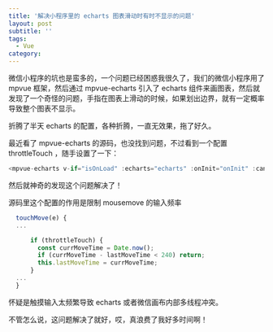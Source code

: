 ```yaml
---
title: '解决小程序里的 echarts 图表滑动时有时不显示的问题'
layout: post
subtitle: ''
tags:
  - Vue	
category: 
---
```


微信小程序的坑也是蛮多的，一个问题已经困惑我很久了，我们的微信小程序用了 mpvue 框架，然后通过 mpvue-echarts 引入了 echarts 组件来画图表，然后就发现了一个奇怪的问题，手指在图表上滑动的时候，如果划出边界，就有一定概率导致整个图表不显示。

折腾了半天 echarts 的配置，各种折腾，一直无效果，拖了好久。

最近看了 mpvue-echarts 的源码，也没找到问题，不过看到一个配置 throttleTouch ，随手设置了一下：

```js
<mpvue-echarts v-if="isOnLoad" :echarts="echarts" :onInit="onInit" :canvasId="canvasId" throttleTouch="true" />
```

然后就神奇的发现这个问题解决了！

源码里这个配置的作用是限制 mousemove 的输入频率

```js
  touchMove(e) {
  ...

      if (throttleTouch) {
        const currMoveTime = Date.now();
        if (currMoveTime - lastMoveTime < 240) return;
        this.lastMoveTime = currMoveTime;
      }
  ...
  }
```

怀疑是触摸输入太频繁导致 echarts 或者微信画布内部多线程冲突。

不管怎么说，这问题解决了就好，哎，真浪费了我好多时间啊！